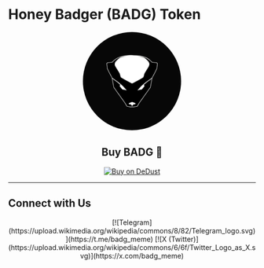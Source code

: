 # Honey Badger (BADG) Token

<div align="center">
  <!-- Display BADG logo inside a circle -->
  <img src="https://raw.githubusercontent.com/MShahboz/MShahboz/refs/heads/main/IMG_4233.jpeg" alt="BADG Logo" width="200" style="border-radius: 50%;" />

  ## Buy BADG 🚀

  <!-- DeDust logo and link -->
  [![Buy on DeDust](https://upload.wikimedia.org/wikipedia/commons/thumb/5/5c/DeDust_Logo.png/200px-DeDust_Logo.png)](https://dedust.io/swap/TON/EQCisWBaHohOw74apOcku3ao4wCQTG7Z8b69qBdjPog6DUiX)  
</div>

---

## Connect with Us

<div align="center">
  <!-- Telegram and X icons with links -->
  [![Telegram](https://upload.wikimedia.org/wikipedia/commons/8/82/Telegram_logo.svg)](https://t.me/badg_meme)  
  [![X (Twitter)](https://upload.wikimedia.org/wikipedia/commons/6/6f/Twitter_Logo_as_X.svg)](https://x.com/badg_meme)

</div>
